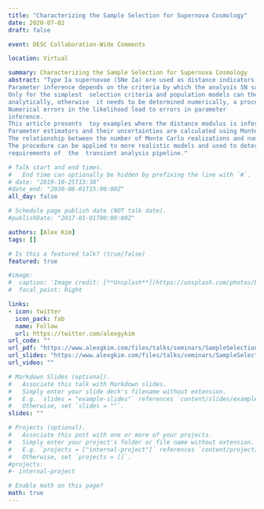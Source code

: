 ```yaml
---
title: "Characterizing the Sample Selection for Supernova Cosmology"
date: 2020-07-02
draft: false

event: DESC Collaboration-Wide Comments

location: Virtual

summary: Characterizing the Sample Selection for Supernova Cosmology
abstract: "Type Ia supernovae (SNe Ia) are used as distance indicators to infer the cosmological parameters that specify the expansion history of the universe.
Parameter inference depends on the criteria by which the analysis SN sample is selected.
Only for the simplest  selection criteria and population models can the likelihood be calculated
analytically, otherwise  it needs to be determined numerically, a process that inherently has error.
Numerical errors in the likelihood lead to errors in parameter
inference.  
This article presents  toy examples where the distance modulus is inferred given a set of SNe at a single redshift.
Parameter estimators and their uncertainties are calculated using Monte Carlo techniques.
The relationship between the number of Monte Carlo realizations and numerical errors are presented.
The procedure can be applied to more realistic models and used to determine the computational and data management
requirements of  the  transient analysis pipeline."

# Talk start and end times.
#   End time can optionally be hidden by prefixing the line with `#`.
# date: "2019-10-25T13:30"
#date_end: "2030-06-01T15:00:00Z"
all_day: false

# Schedule page publish date (NOT talk date).
#publishDate: "2017-01-01T00:00:00Z"

authors: [Alex Kim]
tags: []

# Is this a featured talk? (true/false)
featured: true

#image:
#  caption: 'Image credit: [**Unsplash**](https://unsplash.com/photos/bzdhc5b3Bxs)'
#  focal_point: Right

links:
- icon: twitter
  icon_pack: fab
  name: Follow
  url: https://twitter.com/alexgykim
url_code: ""
url_pdf: "https://www.alexgkim.com/files/talks/seminars/SampleSelection.pdf"
url_slides: "https://www.alexgkim.com/files/talks/seminars/SampleSelection.key"
url_video: ""

# Markdown Slides (optional).
#   Associate this talk with Markdown slides.
#   Simply enter your slide deck's filename without extension.
#   E.g. `slides = "example-slides"` references `content/slides/example-slides.md`.
#   Otherwise, set `slides = ""`.
slides: ""

# Projects (optional).
#   Associate this post with one or more of your projects.
#   Simply enter your project's folder or file name without extension.
#   E.g. `projects = ["internal-project"]` references `content/project/deep-learning/index.md`.
#   Otherwise, set `projects = []`.
#projects:
#- internal-project

# Enable math on this page?
math: true
---
```

